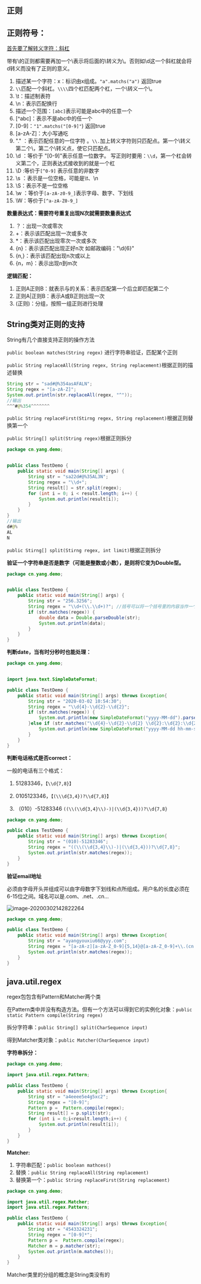 ## 正则

## 正则符号：

[首先要了解转义字符：斜杠](https://yanbin.blog/understand-java-regex-backslash/)

带有\的正则都需要再加一个\表示将后面的\转义为\。否则如\d这一个斜杠就会将d转义而没有了正则的意义。

1. 描述某一个字符：x：标识由x组成。`"a".matchs("a")` 返回true
2. `\\`匹配一个斜杠。`\\\\`四个杠匹配两个杠，一个\转义一个\。
3. \t：描述制表符
4. \n：表示匹配换行
5. 描述一个范围：`[abc]`表示可能是abc中的任意一个
6. [^abc]：表示不是abc中的任一个
7. [0-9]：`"1".matchs("[0-9]"`)   返回true
8. [a-zA-Z]：大小写通吃
9. "." ：表示匹配任意的一位字符 。`\\.`加上转义字符则只匹配点。第一个\转义第二个\，第二个\转义点，使它只匹配点。
10. \d ：等价于 "[0-9]"表示任意一位数字。  写正则时要用：`\\d`，第一个杠会转义第二个，正则表达式接收到的就是一个杠
11. \D :等价于`[^0-9]` 表示任意的非数字
12. \s ：表示是一位空格，可能是\t、\n
13. \S：表示不是一位空格
14. \w ：等价于`[a-zA-z0-9_]`表示字母、数字、下划线
15. \W：等价于`[^a-zA-Z0-9_]`

**数量表达式：需要符号重复出现N次就需要数量表达式**

1. ？：出现一次或零次
2. +：表示该匹配出现一次或多次
3. *：表示该匹配出现零次一次或多次
4. {n}：表示该匹配出现正好n次  如邮政编码："\\d{6}"
5. {n,}：表示该匹配出现n次或以上
6. {n，m}：表示出现n到m次

**逻辑匹配：**

1. 正则A正则B：就表示与的关系：表示匹配第一个后立即匹配第二个
2. 正则A|正则B：表示A或B正则出现一次
3. (正则)：分组，按照一组正则进行处理

## String类对正则的支持

String有几个直接支持正则的操作方法

`public boolean matches(String regex)` 进行字符串验证，匹配某个正则

`public String replaceAll(String regex, String replacement)`根据正则的描述替换

```java
String str = "sad#@%354asAFALN";
String regex = "[a-zA-Z]";
System.out.println(str.replaceAll(regex, "^"));
//输出
^^^#@%354^^^^^^^
```



`public String replaceFirst(Stirng regex, String replacement)`根据正则替换第一个

`public String[] split(String regex)`根据正则拆分

```java
package cn.yang.demo;


public class TestDemo {
	public static void main(String[] args) {
		String str = "sa22d#@%35AL3N";
		String regex = "\\d+";
		String result[] = str.split(regex);
		for (int i = 0; i < result.length; i++) {
			System.out.println(result[i]);
		}
	}
}
//输出
d#@%
AL
N
```



`public Stirng[] split(Stirng regex, int limit)`根据正则拆分

**验证一个字符串是否是数字（可能是整数或小数），是则将它变为Double型。**

```java
package cn.yang.demo;


public class TestDemo {
	public static void main(String[] args) {
		String str = "256.3256";
		String regex = "\\d+(\\.\\d+)?"; //括号可以将一个括号里的内容当作一个正则来使用 问好代表一次或多次
		if (str.matches(regex)) {
			double data = Double.parseDouble(str);
			System.out.println(data);
		}
	}
}
```

**判断date，当有时分秒时也能处理：**

```java
package cn.yang.demo;


import java.text.SimpleDateFormat;

public class TestDemo {
	public static void main(String[] args) throws Exception{
		String str = "2020-03-02 10:54:30";
		String regex = "\\d{4}-\\d{2}-\\d{2}";
		if (str.matches(regex)) {
			System.out.println(new SimpleDateFormat("yyyy-MM-dd").parse(str));
		}else if (str.matches("\\d{4}-\\d{2}-\\d{2} \\d{2}:\\d{2}:\\d{2}"));{
			System.out.println(new SimpleDateFormat("yyyy-MM-dd hh-mm-ss").parse(str));
		}
	}
}

```

**判断电话格式是否correct：**

一般的电话有三个格式：

1.  51283346，`【\\d{7,8}】`

2.   0105123346，`【(\\\d{3,4})?\\d{7,8}】`
3. （010）-51283346    `((\\(\\d{3,4}\\)-)|(\\d{3,4}))?\\d{7,8}` 

```java
package cn.yang.demo;

public class TestDemo {
	public static void main(String[] args) throws Exception{
		String str = "(010)-51283346";
		String regex = "((\\(\\d{3,4}\\)-)|(\\d{3,4}))?\\d{7,8}";
		System.out.println(str.matches(regex));
	}
}

```

**验证email地址**

必须由字母开头并组成可以由字母数字下划线和点所组成。用户名的长度必须在6-15位之间。域名可以是.com、.net、.cn...

![image-20200302142822264](图片/image-20200302142822264.png)

```java
package cn.yang.demo;

public class TestDemo {
	public static void main(String[] args) throws Exception{
		String str = "ayangyouxiu66@yyy.com";
		String regex = "[a-zA-z][a-zA-Z_0-9]{5,14}@[a-zA-Z_0-9]+\\.(cn|com|org)";
		System.out.println(str.matches(regex));
	}
}

```

## java.util.regex

regex包包含有Pattern和Matcher两个类

在Pattern类中并没有构造方法。但有一个方法可以得到它的实例化对象：`public static Pattern compile(String regex)`

拆分字符串：`public String[] split(CharSequence input)`

得到Matcher类对象：`public Matcher(CharSequence input)`

**字符串拆分：**

```java
package cn.yang.demo;

import java.util.regex.Pattern;

public class TestDemo {
	public static void main(String[] args) throws Exception{
		String str = "a4eeee5e4g5xc2";
		String regex = "[0-9]";
		Pattern p =  Pattern.compile(regex);
		String result[] = p.split(str);
		for (int i = 0;i<result.length;i++) {
			System.out.println(result[i]);
		}
	}
}
```

**Matcher:**

1. 字符串匹配：`public boolean mathces()`
2. 替换：`public String replaceAll(String replacement)`
3. 替换第一个：`public String replaceFirst(String replacement)`

```java
package cn.yang.demo;

import java.util.regex.Matcher;
import java.util.regex.Pattern;

public class TestDemo {
	public static void main(String[] args) throws Exception{
		String str = "4543324231";
		String regex = "[0-9]*";
		Pattern p =  Pattern.compile(regex);
		Matcher m = p.matcher(str);
		System.out.println(m.matches());
	}
}

```

Matcher类里的分组的概念是String类没有的